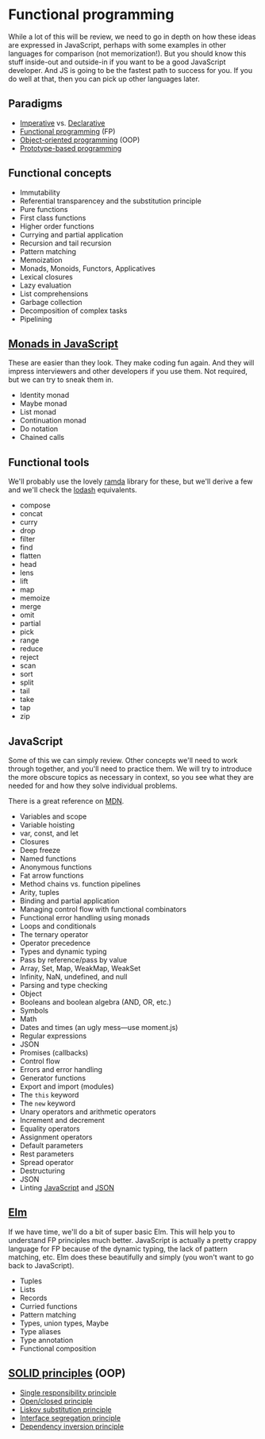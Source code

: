 # Functional programming

While a lot of this will be review, we need to go in depth on how these ideas are expressed in JavaScript, perhaps with some examples in other languages for comparison (not memorization!). But you should know this stuff inside-out and outside-in if you want to be a good JavaScript developer. And JS is going to be the fastest path to success for you. If you do well at that, then you can pick up other languages later.

## Paradigms

- [Imperative](https://en.wikipedia.org/wiki/Imperative_programming) vs. [Declarative](https://en.wikipedia.org/wiki/Declarative_programming)
- [Functional programming](https://en.wikipedia.org/wiki/Functional_programming) (FP)
- [Object-oriented programming](https://en.wikipedia.org/wiki/Object-oriented_programming) (OOP)
- [Prototype-based programming](https://en.wikipedia.org/wiki/Prototype-based_programming)

## Functional concepts

- Immutability
- Referential transparencey and the substitution principle
- Pure functions
- First class functions
- Higher order functions
- Currying and partial application
- Recursion and tail recursion
- Pattern matching
- Memoization
- Monads, Monoids, Functors, Applicatives
- Lexical closures
- Lazy evaluation
- List comprehensions
- Garbage collection
- Decomposition of complex tasks
- Pipelining

## [Monads in JavaScript](https://curiosity-driven.org/monads-in-javascript)

These are easier than they look. They make coding fun again. And they will impress interviewers and other developers if you use them. Not required, but we can try to sneak them in.

- Identity monad
- Maybe monad
- List monad
- Continuation monad
- Do notation
- Chained calls

## Functional tools

We'll probably use the lovely [ramda](http://ramdajs.com/0.21.0/index.html) library for these, but we'll derive a few and we'll check the [lodash](https://lodash.com/docs) equivalents.

- compose
- concat
- curry
- drop
- filter
- find
- flatten
- head
- lens
- lift
- map
- memoize
- merge
- omit
- partial
- pick
- range
- reduce
- reject
- scan
- sort
- split
- tail
- take
- tap
- zip

## JavaScript

Some of this we can simply review. Other concepts we'll need to work through together, and you'll need to practice them. We will try to introduce the more obscure topics as necessary in context, so you see what they are needed for and how they solve individual problems.

There is a great reference on [MDN](https://developer.mozilla.org/en-US/docs/Web/JavaScript).

- Variables and scope
- Variable hoisting
- var, const, and let
- Closures
- Deep freeze
- Named functions
- Anonymous functions
- Fat arrow functions
- Method chains vs. function pipelines
- Arity, tuples
- Binding and partial application
- Managing control flow with functional combinators
- Functional error handling using monads
- Loops and conditionals
- The ternary operator
- Operator precedence
- Types and dynamic typing
- Pass by reference/pass by value
- Array, Set, Map, WeakMap, WeakSet
- Infinity, NaN, undefined, and null
- Parsing and type checking
- Object
- Booleans and boolean algebra (AND, OR, etc.)
- Symbols
- Math
- Dates and times (an ugly mess&mdash;use moment.js)
- Regular expressions
- JSON
- Promises (callbacks)
- Control flow
- Errors and error handling
- Generator functions
- Export and import (modules)
- The `this` keyword
- The `new` keyword
- Unary operators and arithmetic operators
- Increment and decrement
- Equality operators
- Assignment operators
- Default parameters
- Rest parameters
- Spread operator
- Destructuring
- JSON
- Linting [JavaScript](http://eslint.org/) and [JSON](http://jsonlint.com/)

## [Elm](http://elm-lang.org/)

If we have time, we'll do a bit of super basic Elm. This will help you to understand FP principles much better. JavaScript is actually a pretty crappy language for FP because of the dynamic typing, the lack of pattern matching, etc. Elm does these beautifully and simply (you won't want to go back to JavaScript).

- Tuples
- Lists
- Records
- Curried functions
- Pattern matching
- Types, union types, Maybe
- Type aliases
- Type annotation
- Functional composition

## <a href="https://en.wikipedia.org/wiki/SOLID_(object-oriented_design)">SOLID principles</a> (OOP)

- [Single responsibility principle](https://en.wikipedia.org/wiki/Single_responsibility_principle)
- [Open/closed principle](https://en.wikipedia.org/wiki/Open/closed_principle)
- [Liskov substitution principle](https://en.wikipedia.org/wiki/Liskov_substitution_principle)
- [Interface segregation principle](https://en.wikipedia.org/wiki/Interface_segregation_principle)
- [Dependency inversion principle](https://en.wikipedia.org/wiki/Dependency_inversion_principle)


